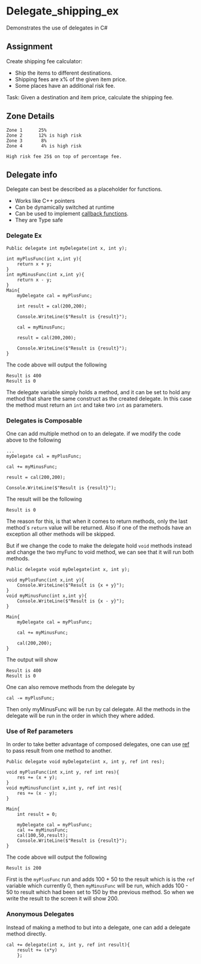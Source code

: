 # Delegate_shipping_ex
Demonstrates the use of delegates in C#

## Assignment
Create shipping fee calculator: 

-	Ship the items to different destinations.
-	Shipping fees are x% of the given item price.
-	Some places have an additional risk fee.
	
Task: 
Given a destination and item price, calculate the shipping fee.
	
## Zone Details

	Zone 1		25%
	Zone 2		12% is high risk
	Zone 3 		 8%
	Zone 4		 4% is high risk
	
	High risk fee 25$ on top of percentage fee. 
	
## Delegate info
Delegate can best be described as a placeholder for functions.

- Works like C++ pointers
- Can be dynamically switched at runtime
- Can be used to implement [callback functions](http://www.c-sharpcorner.com/UploadFile/1c8574/delegate-used-for-callback-operation/).
- They are Type safe
### Delegate Ex
```
Public delegate int myDelegate(int x, int y);

int myPlusFunc(int x,int y){
	return x + y;
}
int myMinusFunc(int x,int y){
	return x - y;
}
Main{
	myDelegate cal = myPlusFunc;

	int result = cal(200,200);

	Console.WriteLine($"Result is {result}");

	cal = myMinusFunc;

	result = cal(200,200);

	Console.WriteLine($"Result is {result}");
}
```
The code above will output the following
```
Result is 400
Result is 0
```
The delegate variable simply holds a method, and it can be set to hold any method that share the same construct as the created delegate.
In this case the method must return an `int` and take two `int` as parameters. 

### Delegates is Composable 
One can add multiple method on to an delegate.
if we modify the code above to the following 
```
...
myDelegate cal = myPlusFunc;

cal += myMinusFunc;

result = cal(200,200);

Console.WriteLine($"Result is {result}");
```
The result will be the following
```
Result is 0
```
The reason for this, is that when it comes to return methods, only the last method´s `return` value will be returned.
Also if one of the methods have an exception all other methods will be skipped.

But if we change the code to make the delegate hold `void` methods instead and change the two myFunc to void method, we can see that it will run both methods.
```
Public delegate void myDelegate(int x, int y);

void myPlusFunc(int x,int y){
	Console.WriteLine($"Result is {x + y}"); 
}
void myMinusFunc(int x,int y){
	Console.WriteLine($"Result is {x - y}"); 
}

Main{
	myDelegate cal = myPlusFunc;

	cal += myMinusFunc;

	cal(200,200);
}
```
The output will show
```
Result is 400
Result is 0
```
One can also remove methods from the delegate by
```
cal -= myPlusFunc;
```
Then only myMinusFunc will be run by cal delegate.
All the methods in the delegate will be run in the order in which they where added.

### Use of Ref parameters 
In order to take better advantage of composed delegates, one can use [ref](https://docs.microsoft.com/en-us/dotnet/csharp/language-reference/keywords/ref) to pass result from one method to another.
```
Public delegate void myDelegate(int x, int y, ref int res);

void myPlusFunc(int x,int y, ref int res){
	res += (x + y);
}
void myMinusFunc(int x,int y, ref int res){
	res += (x - y);
}

Main{
	int result = 0;

	myDelegate cal = myPlusFunc;
	cal += myMinusFunc;
	cal(100,50,result);
	Console.WriteLine($"Result is {result}");
}
```
The code above will output the following
```
Result is 200
```
First is the `myPlusFunc` run and adds 100 + 50 to the result which is is the `ref` variable which currently 0, then `myMinusFunc` will be run, which adds 100 - 50 to result which had been set to 150 by the previous method. So when we write the result to the screen it will show 200.

### Anonymous Delegates
Instead of making a method to but into a delegate, one can add a delegate method directly. 
```
cal += delegate(int x, int y, ref int result){
	result += (x*y)
	};
```

